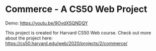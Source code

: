 # Commerce - A CS50 Web Project

Demo: https://youtu.be/9OvdXSQNDQY 


This project is created for Harvard CS50 Web course. 
Check out more about the project here: https://cs50.harvard.edu/web/2020/projects/2/commerce/
